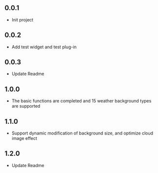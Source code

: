 ## 0.0.1

* Init project

## 0.0.2

- Add test widget and test plug-in

## 0.0.3

- Update Readme

## 1.0.0

- The basic functions are completed and 15 weather background types are supported

## 1.1.0

- Support dynamic modification of background size, and optimize cloud image effect

## 1.2.0

- Update Readme